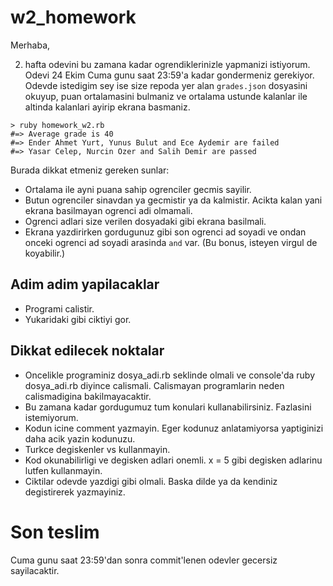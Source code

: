 # w2_homework

Merhaba,

2. hafta odevini bu zamana kadar ogrendiklerinizle yapmanizi istiyorum. Odevi 24 Ekim Cuma gunu saat 23:59'a kadar gondermeniz gerekiyor.
Odevde istedigim sey ise size repoda yer alan `grades.json` dosyasini okuyup, puan ortalamasini bulmaniz ve ortalama ustunde kalanlar ile altinda kalanlari ayirip ekrana basmaniz.

```
> ruby homework_w2.rb
#=> Average grade is 40
#=> Ender Ahmet Yurt, Yunus Bulut and Ece Aydemir are failed
#=> Yasar Celep, Nurcin Ozer and Salih Demir are passed

```

Burada dikkat etmeniz gereken sunlar:

- Ortalama ile ayni puana sahip ogrenciler gecmis sayilir.
- Butun ogrenciler sinavdan ya gecmistir ya da kalmistir. Acikta kalan yani ekrana basilmayan ogrenci adi olmamali.
- Ogrenci adlari size verilen dosyadaki gibi ekrana basilmali.
- Ekrana yazdirirken gordugunuz gibi son ogrenci ad soyadi ve ondan onceki ogrenci ad soyadi arasinda `and` var. (Bu bonus, isteyen virgul de koyabilir.)

## Adim adim yapilacaklar

- Programi calistir.
- Yukaridaki gibi ciktiyi gor.

## Dikkat edilecek noktalar

- Oncelikle programiniz dosya_adi.rb seklinde olmali ve console'da ruby dosya_adi.rb diyince calismali. Calismayan programlarin neden calismadigina bakilmayacaktir.
- Bu zamana kadar gordugumuz tum konulari kullanabilirsiniz. Fazlasini istemiyorum.
- Kodun icine comment yazmayin. Eger kodunuz anlatamiyorsa yaptiginizi daha acik yazin kodunuzu.
- Turkce degiskenler vs kullanmayin.
- Kod okunabilirligi ve degisken adlari onemli. x = 5 gibi degisken adlarinu lutfen kullanmayin.
- Ciktilar odevde yazdigi gibi olmali. Baska dilde ya da kendiniz degistirerek yazmayiniz.

# Son teslim

Cuma gunu saat 23:59'dan sonra commit'lenen odevler gecersiz sayilacaktir.
